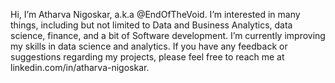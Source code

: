 Hi, I’m Atharva Nigoskar, a.k.a @EndOfTheVoid. 
I’m interested in many things, including but not limited to Data and Business Analytics, data science, finance, and a bit of Software development. 
I’m currently improving my skills in data science and analytics. 
If you have any feedback or suggestions regarding my projects, please feel free to reach me at linkedin.com/in/atharva-nigoskar.

